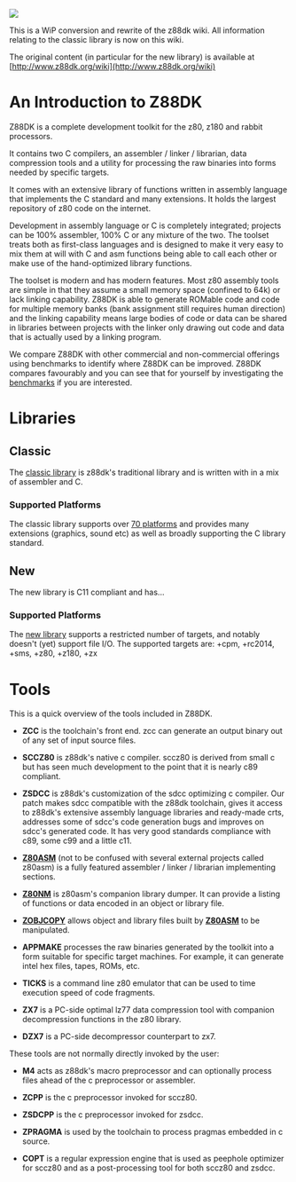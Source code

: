 ![](https://raw.githubusercontent.com/wiki/z88dk/z88dk/images/logo.gif)

This is a WiP conversion and rewrite of the z88dk wiki. All information relating to the classic library is now on this wiki.

The original content (in particular for the new library) is available at [http://www.z88dk.org/wiki](http://www.z88dk.org/wiki)

# An Introduction to Z88DK

Z88DK is a complete development toolkit for the z80, z180 and rabbit processors.

It contains two C compilers, an assembler / linker / librarian, data compression tools and a utility for processing the raw binaries into forms needed by specific targets.

It comes with an extensive library of functions written in assembly language that implements the C standard and many extensions.  It holds the largest repository of z80 code on the internet.

Development in assembly language or C is completely integrated; projects can be 100% assembler, 100% C or any mixture of the two.  The toolset treats both as first-class languages and is designed to make it very easy to mix them at will with C and asm functions being able to call each other or make use of the hand-optimized library functions.

The toolset is modern and has modern features.  Most z80 assembly tools are simple in that they assume a small memory space (confined to 64k) or lack linking capability.  Z88DK is able to generate ROMable code and code for multiple memory banks (bank assignment still requires human direction) and the linking capability means large bodies of code or data can be shared in libraries between projects with the linker only drawing out code and data that is actually used by a linking program.

We compare Z88DK with other commercial and non-commercial offerings using benchmarks to identify where Z88DK can be improved.  Z88DK compares favourably and you can see that for yourself by investigating the [benchmarks](https://github.com/z88dk/z88dk/tree/master/libsrc/_DEVELOPMENT/EXAMPLES/benchmarks) if you are interested.

#  Libraries

## Classic

The [classic library](Classic-Overview) is z88dk's traditional library and is written with in a mix of assembler and C.

### Supported Platforms

The classic library supports over [70 platforms](Platform) and provides many extensions (graphics, sound etc) as well as broadly supporting the C library standard.

## New

The new library is C11 compliant and has...

### Supported Platforms

The [new library](Newlib-Overview) supports a restricted number of targets, and notably doesn't (yet) support file I/O. The supported targets are: +cpm, +rc2014, +sms, +z80, +z180, +zx

#  Tools

This is a quick overview of the tools included in Z88DK.

* **ZCC** is the toolchain's front end. zcc can generate an output binary out of any set of input source files.

* **SCCZ80** is z88dk's native c compiler. sccz80 is derived from small c but has seen much development to the point that it is nearly c89 compliant.

* **ZSDCC** is z88dk's customization of the sdcc optimizing c compiler. Our patch makes sdcc compatible with the z88dk toolchain, gives it access to z88dk's extensive assembly language libraries and ready-made crts, addresses some of sdcc's code generation bugs and improves on sdcc's generated code.  It has very good standards compliance with c89, some c99 and a little c11.

* **[Z80ASM](Tool-z80asm)** (not to be confused with several external projects called z80asm) is a fully featured assembler / linker / librarian implementing sections.

* **[Z80NM](Tool-z80nm)** is z80asm's companion library dumper. It can provide a listing of functions or data encoded in an object or library file.

* **[ZOBJCOPY](Tool-zobjcopy)** allows object and library files built by **[Z80ASM](Tool-z80asm)** to be manipulated.

* **APPMAKE** processes the raw binaries generated by the toolkit into a form suitable for specific target machines. For example, it can generate intel hex files, tapes, ROMs, etc.

* **TICKS** is a command line z80 emulator that can be used to time execution speed of code fragments.

* **ZX7** is a PC-side optimal lz77 data compression tool with companion decompression functions in the z80 library.

* **DZX7** is a PC-side decompressor counterpart to zx7.

These tools are not normally directly invoked by the user:

* **M4** acts as z88dk's macro preprocessor and can optionally process files ahead of the c preprocessor or assembler.

* **ZCPP** is the c preprocessor invoked for sccz80.

* **ZSDCPP** is the c preprocessor invoked for zsdcc.

* **ZPRAGMA** is used by the toolchain to process pragmas embedded in c source.

* **COPT** is a regular expression engine that is used as peephole optimizer for sccz80 and as a post-processing tool for both sccz80 and zsdcc.
